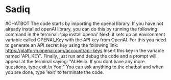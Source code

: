 # Sadiq
#CHATBOT
The code starts by importing the openai library. If you have not already installed openAI library, you can do this by running the following command in the terminal: 'pip install openai'
Next, it sets up an environment variable called OPENAI_Key with the API key from OpenAI. For this you need to generate an API secret key using the following link: https://platform.openai.com/account/api-keys
Insert this key in the variable named 'API_KEY'.
Finally, just run and debug the code and a prompt will appear at the terminal saying: "AI:Hello. If you dont have any more questions, type exit.\n You:"
You can ask anything to the chatbot and when you are done, type 'exit' to terminate the code.
